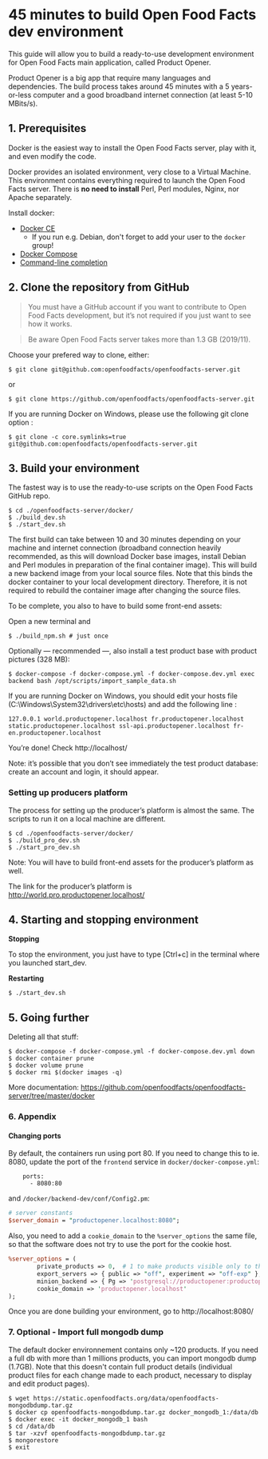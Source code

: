 # 45 minutes to build Open Food Facts dev environment
This guide will allow you to build a ready-to-use development environment for Open Food Facts main application, called Product Opener.

Product Opener is a big app that require many languages and dependencies. The build process takes around 45 minutes with a 5 years-or-less computer and a good broadband internet connection (at least 5-10 MBits/s).


## 1. Prerequisites
Docker is the easiest way to install the Open Food Facts server, play with it, and even modify the code.

Docker provides an isolated environment, very close to a Virtual Machine. This environment contains everything required to launch the Open Food Facts server. There is **no need to install** Perl, Perl modules, Nginx, nor Apache separately.

Install docker:
- [Docker CE](https://docs.docker.com/install/#supported-platforms)
  - If you run e.g. Debian, don't forget to add your user to the `docker` group!
- [Docker Compose](https://docs.docker.com/compose/install/)
- [Command-line completion](https://docs.docker.com/compose/completion/)


## 2. Clone the repository from GitHub
> You must have a GitHub account if you want to contribute to Open Food Facts development, but it’s not required if you just want to see how it works.

> Be aware Open Food Facts server takes more than 1.3 GB (2019/11).

Choose your prefered way to clone, either:

```console
$ git clone git@github.com:openfoodfacts/openfoodfacts-server.git
```

or

```console
$ git clone https://github.com/openfoodfacts/openfoodfacts-server.git
```

If you are running Docker on Windows, please use the following git clone option :
```console
$ git clone -c core.symlinks=true git@github.com:openfoodfacts/openfoodfacts-server.git
```

## 3. Build your environment
The fastest way is to use the ready-to-use scripts on the Open Food Facts GitHub repo.
```console
$ cd ./openfoodfacts-server/docker/
$ ./build_dev.sh
$ ./start_dev.sh
```
The first build can take between 10 and 30 minutes depending on your machine and internet connection (broadband connection heavily recommended, as this will download Docker base images, install Debian and Perl modules in preparation of the final container image).
This will build a new backend image from your local source files. Note that this binds the docker container to your local development directory. Therefore, it is not required to rebuild the container image after changing the source files.

To be complete, you also to have to build some front-end assets:

Open a new terminal and

```console
$ ./build_npm.sh # just once
```

Optionally — recommended —, also install a test product base with product pictures (328 MB):

```console
$ docker-compose -f docker-compose.yml -f docker-compose.dev.yml exec backend bash /opt/scripts/import_sample_data.sh
```

If you are running Docker on Windows, you should edit your hosts file (C:\Windows\System32\drivers\etc\hosts) and add the following line :
```text
127.0.0.1 world.productopener.localhost fr.productopener.localhost static.productopener.localhost ssl-api.productopener.localhost fr-en.productopener.localhost 
```

You’re done! Check http://localhost/

Note: it’s possible that you don’t see immediately the test product database: create an account and login, it should appear.

### Setting up producers platform

The process for setting up the producer’s platform is almost the same. The scripts to run it on a local machine are different. 

```console
$ cd ./openfoodfacts-server/docker/
$ ./build_pro_dev.sh
$ ./start_pro_dev.sh
```
Note: You will have to build front-end assets for the producer’s platform as well.  

The link for the producer’s platform is http://world.pro.productopener.localhost/ 


## 4. Starting and stopping environment

**Stopping**

To stop the environment, you just have to type [Ctrl+c] in the terminal where you launched start_dev.

**Restarting**

```console
$ ./start_dev.sh
```

## 5. Going further

Deleting all that stuff:
```console
$ docker-compose -f docker-compose.yml -f docker-compose.dev.yml down
$ docker container prune
$ docker volume prune
$ docker rmi $(docker images -q)
```
More documentation: https://github.com/openfoodfacts/openfoodfacts-server/tree/master/docker

### 6. Appendix
#### Changing ports

By default, the containers run using port 80. If you need to change this to ie. 8080, update the port of the `frontend` service in `docker/docker-compose.yml`:
```
    ports:
      - 8080:80
```

and `/docker/backend-dev/conf/Config2.pm`:
```perl
# server constants
$server_domain = "productopener.localhost:8080";
```

Also, you need to add a `cookie_domain` to the `%server_options` the same file, so that the software does not try to use the port for the cookie host.
```perl
%server_options = (
        private_products => 0,  # 1 to make products visible only to the owner (producer platform)
        export_servers => { public => "off", experiment => "off-exp" },
        minion_backend => { Pg => 'postgresql://productopener:productopener@postgres/minion' },
        cookie_domain => 'productopener.localhost'
);
```
Once you are done building your environment, go to http://localhost:8080/


### 7. Optional - Import full mongodb dump
The default docker environnement contains only ~120 products. If you need a full db with more than 1 millions products, you can import mongodb dump (1.7GB). Note that this doesn't contain full product details (individual product files for each change made to each product, necessary to display and edit product pages).
```console
$ wget https://static.openfoodfacts.org/data/openfoodfacts-mongodbdump.tar.gz
$ docker cp openfoodfacts-mongodbdump.tar.gz docker_mongodb_1:/data/db
$ docker exec -it docker_mongodb_1 bash
$ cd /data/db
$ tar -xzvf openfoodfacts-mongodbdump.tar.gz 
$ mongorestore
$ exit
```
